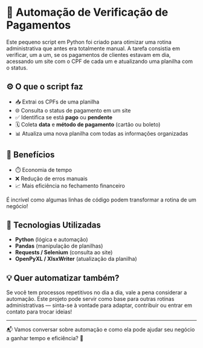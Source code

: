 # 🤖 Automação de Verificação de Pagamentos

Este pequeno script em Python foi criado para otimizar uma rotina administrativa que antes era totalmente manual. A tarefa consistia em verificar, um a um, se os pagamentos de clientes estavam em dia, acessando um site com o CPF de cada um e atualizando uma planilha com o status.

## ⚙️ O que o script faz

- 📥 Extrai os CPFs de uma planilha
- 🌐 Consulta o status de pagamento em um site
- ✅ Identifica se está **pago** ou **pendente**
- 🗓️ Coleta **data** e **método de pagamento** (cartão ou boleto)
- 📊 Atualiza uma nova planilha com todas as informações organizadas

## 🚀 Benefícios

- ⏱️ Economia de tempo
- ❌ Redução de erros manuais
- 📈 Mais eficiência no fechamento financeiro

É incrível como algumas linhas de código podem transformar a rotina de um negócio!

## 🧰 Tecnologias Utilizadas

- **Python** (lógica e automação)
- **Pandas** (manipulação de planilhas)
- **Requests / Selenium** (consulta ao site)
- **OpenPyXL / XlsxWriter** (atualização da planilha)

## 💡 Quer automatizar também?

Se você tem processos repetitivos no dia a dia, vale a pena considerar a automação. Este projeto pode servir como base para outras rotinas administrativas — sinta-se à vontade para adaptar, contribuir ou entrar em contato para trocar ideias!

---

📬 Vamos conversar sobre automação e como ela pode ajudar seu negócio a ganhar tempo e eficiência? 🚀
